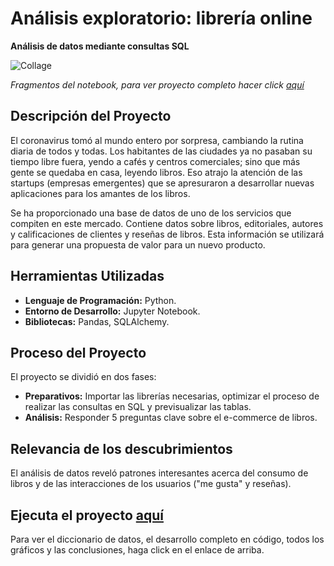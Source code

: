 # Análisis exploratorio: librería online
__Análisis de datos mediante consultas SQL__

<image src="https://github.com/BastianLQ/Analisis-SQL-Libreria/tree/main/Images" alt="Collage">

_Fragmentos del notebook, para ver proyecto completo hacer click [aquí](https://portfoliodabastianlopez.on.drv.tw/Portafolio/P14SQL.html)_

## Descripción del Proyecto
El coronavirus tomó al mundo entero por sorpresa, cambiando la rutina diaria de todos y todas. Los habitantes de las ciudades ya no pasaban su tiempo libre fuera, yendo a cafés y centros comerciales; sino que más gente se quedaba en casa, leyendo libros. Eso atrajo la atención de las startups (empresas emergentes) que se apresuraron a desarrollar nuevas aplicaciones para los amantes de los libros.

Se ha proporcionado una base de datos de uno de los servicios que compiten en este mercado. Contiene datos sobre libros, editoriales, autores y calificaciones de clientes y reseñas de libros. Esta información se utilizará para generar una propuesta de valor para un nuevo producto.
  
## Herramientas Utilizadas
- __Lenguaje de Programación:__ Python.
- __Entorno de Desarrollo:__ Jupyter Notebook.
- __Bibliotecas:__ Pandas, SQLAlchemy.

## Proceso del Proyecto
El proyecto se dividió en dos fases:
- __Preparativos:__ Importar las librerías necesarias, optimizar el proceso de realizar las consultas en SQL y previsualizar las tablas.
- __Análisis:__ Responder 5 preguntas clave sobre el e-commerce de libros.

## Relevancia de los descubrimientos
El análisis de datos reveló patrones interesantes acerca del consumo de libros y de las interacciones de los usuarios ("me gusta" y reseñas).

## Ejecuta el proyecto [aquí](https://portfoliodabastianlopez.on.drv.tw/Portafolio/P14SQL.html)
Para ver el diccionario de datos, el desarrollo completo en código, todos los gráficos y las conclusiones, haga click en el enlace de arriba.
